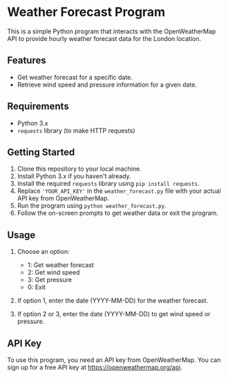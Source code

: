 # Weather Forecast Program

This is a simple Python program that interacts with the OpenWeatherMap API to provide hourly weather forecast data for the London location.

## Features

- Get weather forecast for a specific date.
- Retrieve wind speed and pressure information for a given date.

## Requirements

- Python 3.x
- `requests` library (to make HTTP requests)

## Getting Started

1. Clone this repository to your local machine.
2. Install Python 3.x if you haven't already.
3. Install the required `requests` library using `pip install requests`.
4. Replace `'YOUR_API_KEY'` in the `weather_forecast.py` file with your actual API key from OpenWeatherMap.
5. Run the program using `python weather_forecast.py`.
6. Follow the on-screen prompts to get weather data or exit the program.

## Usage

1. Choose an option:
   - 1: Get weather forecast
   - 2: Get wind speed
   - 3: Get pressure
   - 0: Exit

2. If option 1, enter the date (YYYY-MM-DD) for the weather forecast.
3. If option 2 or 3, enter the date (YYYY-MM-DD) to get wind speed or pressure.

## API Key

To use this program, you need an API key from OpenWeatherMap. You can sign up for a free API key at https://openweathermap.org/api.

